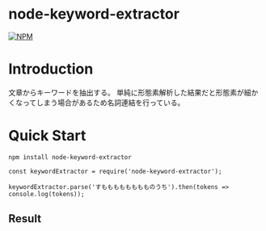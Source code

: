# node-keyword-extractor
[![NPM](https://nodei.co/npm/node-keyword-extractor.png)](https://nodei.co/npm/node-keyword-extractor/)

# Introduction
文章からキーワードを抽出する。
単純に形態素解析した結果だと形態素が細かくなってしまう場合があるため名詞連結を行っている。

# Quick Start
```
npm install node-keyword-extractor
```
```
const keywordExtractor = require('node-keyword-extractor');

keywordExtractor.parse('すもももももももものうち').then(tokens => console.log(tokens));
```
## Result
```

```

